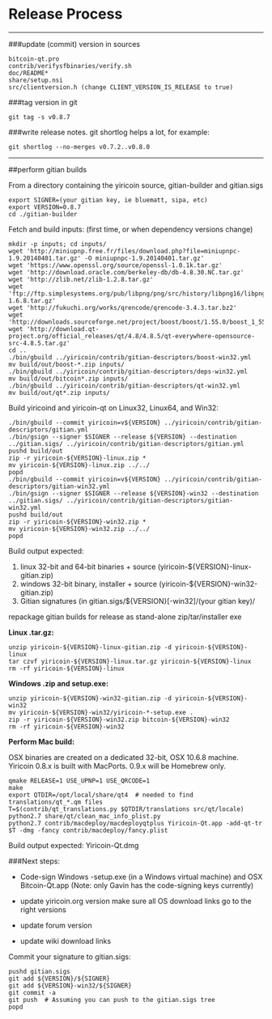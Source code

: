 Release Process
====================

* * *

###update (commit) version in sources


	bitcoin-qt.pro
	contrib/verifysfbinaries/verify.sh
	doc/README*
	share/setup.nsi
	src/clientversion.h (change CLIENT_VERSION_IS_RELEASE to true)

###tag version in git

	git tag -s v0.8.7

###write release notes. git shortlog helps a lot, for example:

	git shortlog --no-merges v0.7.2..v0.8.0

* * *

##perform gitian builds

 From a directory containing the yiricoin source, gitian-builder and gitian.sigs
  
	export SIGNER=(your gitian key, ie bluematt, sipa, etc)
	export VERSION=0.8.7
	cd ./gitian-builder

 Fetch and build inputs: (first time, or when dependency versions change)

	mkdir -p inputs; cd inputs/
	wget 'http://miniupnp.free.fr/files/download.php?file=miniupnpc-1.9.20140401.tar.gz' -O miniupnpc-1.9.20140401.tar.gz'
	wget 'https://www.openssl.org/source/openssl-1.0.1k.tar.gz'
	wget 'http://download.oracle.com/berkeley-db/db-4.8.30.NC.tar.gz'
	wget 'http://zlib.net/zlib-1.2.8.tar.gz'
	wget 'ftp://ftp.simplesystems.org/pub/libpng/png/src/history/libpng16/libpng-1.6.8.tar.gz'
	wget 'http://fukuchi.org/works/qrencode/qrencode-3.4.3.tar.bz2'
	wget 'http://downloads.sourceforge.net/project/boost/boost/1.55.0/boost_1_55_0.tar.bz2'
	wget 'http://download.qt-project.org/official_releases/qt/4.8/4.8.5/qt-everywhere-opensource-src-4.8.5.tar.gz'
	cd ..
	./bin/gbuild ../yiricoin/contrib/gitian-descriptors/boost-win32.yml
	mv build/out/boost-*.zip inputs/
	./bin/gbuild ../yiricoin/contrib/gitian-descriptors/deps-win32.yml
	mv build/out/bitcoin*.zip inputs/
	./bin/gbuild ../yiricoin/contrib/gitian-descriptors/qt-win32.yml
	mv build/out/qt*.zip inputs/

 Build yiricoind and yiricoin-qt on Linux32, Linux64, and Win32:
  
	./bin/gbuild --commit yiricoin=v${VERSION} ../yiricoin/contrib/gitian-descriptors/gitian.yml
	./bin/gsign --signer $SIGNER --release ${VERSION} --destination ../gitian.sigs/ ../yiricoin/contrib/gitian-descriptors/gitian.yml
	pushd build/out
	zip -r yiricoin-${VERSION}-linux.zip *
	mv yiricoin-${VERSION}-linux.zip ../../
	popd
	./bin/gbuild --commit yiricoin=v${VERSION} ../yiricoin/contrib/gitian-descriptors/gitian-win32.yml
	./bin/gsign --signer $SIGNER --release ${VERSION}-win32 --destination ../gitian.sigs/ ../yiricoin/contrib/gitian-descriptors/gitian-win32.yml
	pushd build/out
	zip -r yiricoin-${VERSION}-win32.zip *
	mv yiricoin-${VERSION}-win32.zip ../../
	popd

  Build output expected:

  1. linux 32-bit and 64-bit binaries + source (yiricoin-${VERSION}-linux-gitian.zip)
  2. windows 32-bit binary, installer + source (yiricoin-${VERSION}-win32-gitian.zip)
  3. Gitian signatures (in gitian.sigs/${VERSION}[-win32]/(your gitian key)/

repackage gitian builds for release as stand-alone zip/tar/installer exe

**Linux .tar.gz:**

	unzip yiricoin-${VERSION}-linux-gitian.zip -d yiricoin-${VERSION}-linux
	tar czvf yiricoin-${VERSION}-linux.tar.gz yiricoin-${VERSION}-linux
	rm -rf yiricoin-${VERSION}-linux

**Windows .zip and setup.exe:**

	unzip yiricoin-${VERSION}-win32-gitian.zip -d yiricoin-${VERSION}-win32
	mv yiricoin-${VERSION}-win32/yiricoin-*-setup.exe .
	zip -r yiricoin-${VERSION}-win32.zip bitcoin-${VERSION}-win32
	rm -rf yiricoin-${VERSION}-win32

**Perform Mac build:**

  OSX binaries are created on a dedicated 32-bit, OSX 10.6.8 machine.
  Yiricoin 0.8.x is built with MacPorts.  0.9.x will be Homebrew only.

	qmake RELEASE=1 USE_UPNP=1 USE_QRCODE=1
	make
	export QTDIR=/opt/local/share/qt4  # needed to find translations/qt_*.qm files
	T=$(contrib/qt_translations.py $QTDIR/translations src/qt/locale)
	python2.7 share/qt/clean_mac_info_plist.py
	python2.7 contrib/macdeploy/macdeployqtplus Yiricoin-Qt.app -add-qt-tr $T -dmg -fancy contrib/macdeploy/fancy.plist

 Build output expected: Yiricoin-Qt.dmg

###Next steps:

* Code-sign Windows -setup.exe (in a Windows virtual machine) and
  OSX Bitcoin-Qt.app (Note: only Gavin has the code-signing keys currently)

* update yiricoin.org version
  make sure all OS download links go to the right versions

* update forum version

* update wiki download links

Commit your signature to gitian.sigs:

	pushd gitian.sigs
	git add ${VERSION}/${SIGNER}
	git add ${VERSION}-win32/${SIGNER}
	git commit -a
	git push  # Assuming you can push to the gitian.sigs tree
	popd

